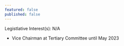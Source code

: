 ```yaml
---
featured: false
published: false
---
```

Legistlative Interest(s): N/A

* Vice Chairman at Tertiary Committee until May 2023